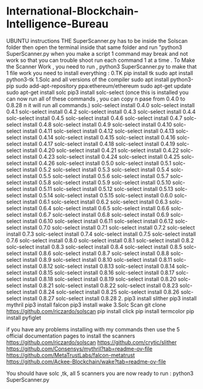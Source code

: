 # International-Blockchain-Intelligence-Bureau

UBUNTU instructions
THE SuperScanner.py has to be inside the Solscan folder then open the terminal inside that same folder and run "python3 SuperScanner.py
when you make a script 1 command may break and not work so that you can trouble shoot run each command 1 at a time .
To Make the Scanner Work , you need to run , python3 SuperScanner.py
to make that 1 file work you need to install everything :
0.TK
pip install tk
sudo apt install python3-tk
1.Solc and all versions of the compiler
sudo apt install python3-pip
sudo add-apt-repository ppa:ethereum/ethereum
sudo apt-get update
sudo apt-get install solc
pip3 install solc-select (once this is installed you can now run all of these commands , you can copy n pase from 0.4.0 to 0.8.28 n it will run all commands.)
solc-select install 0.4.0
solc-select install 0.4.1
solc-select install 0.4.2
solc-select install 0.4.3
solc-select install 0.4.4
solc-select install 0.4.5
solc-select install 0.4.6
solc-select install 0.4.7
solc-select install 0.4.8
solc-select install 0.4.9
solc-select install 0.4.10
solc-select install 0.4.11
solc-select install 0.4.12
solc-select install 0.4.13
solc-select install 0.4.14
solc-select install 0.4.15
solc-select install 0.4.16
solc-select install 0.4.17
solc-select install 0.4.18
solc-select install 0.4.19
solc-select install 0.4.20
solc-select install 0.4.21
solc-select install 0.4.22
solc-select install 0.4.23
solc-select install 0.4.24
solc-select install 0.4.25
solc-select install 0.4.26
solc-select install 0.5.0
solc-select install 0.5.1
solc-select install 0.5.2
solc-select install 0.5.3
solc-select install 0.5.4
solc-select install 0.5.5
solc-select install 0.5.6
solc-select install 0.5.7
solc-select install 0.5.8
solc-select install 0.5.9
solc-select install 0.5.10
solc-select install 0.5.11
solc-select install 0.5.12
solc-select install 0.5.13
solc-select install 0.5.14
solc-select install 0.5.15
solc-select install 0.6.0
solc-select install 0.6.1
solc-select install 0.6.2
solc-select install 0.6.3
solc-select install 0.6.4
solc-select install 0.6.5
solc-select install 0.6.6
solc-select install 0.6.7
solc-select install 0.6.8
solc-select install 0.6.9
solc-select install 0.6.10
solc-select install 0.6.11
solc-select install 0.6.12
solc-select install 0.7.0
solc-select install 0.7.1
solc-select install 0.7.2
solc-select install 0.7.3
solc-select install 0.7.4
solc-select install 0.7.5
solc-select install 0.7.6
solc-select install 0.8.0
solc-select install 0.8.1
solc-select install 0.8.2
solc-select install 0.8.3
solc-select install 0.8.4
solc-select install 0.8.5
solc-select install 0.8.6
solc-select install 0.8.7
solc-select install 0.8.8
solc-select install 0.8.9
solc-select install 0.8.10
solc-select install 0.8.11
solc-select install 0.8.12
solc-select install 0.8.13
solc-select install 0.8.14
solc-select install 0.8.15
solc-select install 0.8.16
solc-select install 0.8.17
solc-select install 0.8.18
solc-select install 0.8.19
solc-select install 0.8.20
solc-select install 0.8.21
solc-select install 0.8.22
solc-select install 0.8.23
solc-select install 0.8.24
solc-select install 0.8.25
solc-select install 0.8.26
solc-select install 0.8.27
solc-select install 0.8.28
2.
pip3 install slither
pip3 install mythril
pip3 install falcon
pip3 install wake
3.Solc Scan
git clone https://github.com/riczardo/solscan
pip install click
pip install termcolor
pip install pyfiglet

if you have any problems installing with my commands then use the 5 official documentation pages to install the scanners 
https://github.com/riczardo/solscan
https://github.com/crytic/slither
https://github.com/Consensys/mythril?tab=readme-ov-file
https://github.com/MetaTrustLabs/falcon-metatrust
https://github.com/Ackee-Blockchain/wake?tab=readme-ov-file

You should have solc ,tk, all 5 scanners you are now ready to run :
python3 SuperScanner.py


